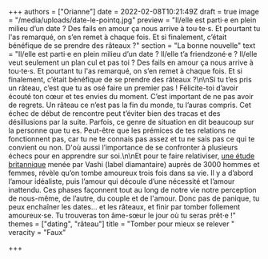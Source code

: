 +++
authors = ["Orianne"]
date = 2022-02-08T10:21:49Z
draft = true
image = "/media/uploads/date-le-pointq.jpg"
preview = "Il/elle est parti⋅e en plein milieu d’un date ? Des fails en amour ça nous arrive à tou⋅te⋅s. Et pourtant tu l'as remarqué, on s’en remet à chaque fois. Et si finalement, c’était bénéfique de se prendre des râteaux ?"
section = "La bonne nouvelle"
text = "Il/elle est parti⋅e en plein milieu d’un date ? Il/elle t’a friendzoné⋅e ? Il/elle veut seulement un plan cul et pas toi ? Des fails en amour ça nous arrive à tou⋅te⋅s. Et pourtant tu l'as remarqué, on s’en remet à chaque fois. Et si finalement, c’était bénéfique de se prendre des râteaux ?\n\nSi tu t’es pris un râteau, c’est que tu as osé faire un premier pas ! Félicite-toi d’avoir écouté ton cœur et tes envies du moment. C’est important de ne pas avoir de regrets. Un râteau ce n’est pas la fin du monde, tu l’auras compris. Cet échec de début de rencontre peut t’éviter bien des tracas et des désillusions par la suite. Parfois, ce genre de situation en dit beaucoup sur la personne que tu es. Peut-être que les prémices de tes relations ne fonctionnent pas, car tu ne te connais pas assez et tu ne sais pas ce qui te convient ou non. D'où aussi l’importance de se confronter à plusieurs échecs pour en apprendre sur soi.\n\nEt pour te faire relativiser, [une étude britannique]( \"https://www.standard.co.uk/lifestyle/london-life/looking-for-love-apparently-you-meet-the-one-three-times-in-your-lifetime-a3234466.html\") menée par Vashi (label diamantaire) auprès de 3000 hommes et femmes, révèle qu’on tombe amoureux trois fois dans sa vie. Il y a d’abord l’amour idéaliste, puis l’amour qui découle d’une nécessité et l’amour inattendu. Ces phases façonnent tout au long de notre vie notre perception de nous-même, de l’autre, du couple et de l'amour. Donc pas de panique, tu peux enchaîner les dates… et les râteaux, et finir par tomber follement amoureux⋅se. Tu trouveras ton âme-sœur le jour où tu seras prêt⋅e !"
themes = ["dating", "râteau"]
title = "Tomber pour mieux se relever "
veracity = "Faux"

+++
